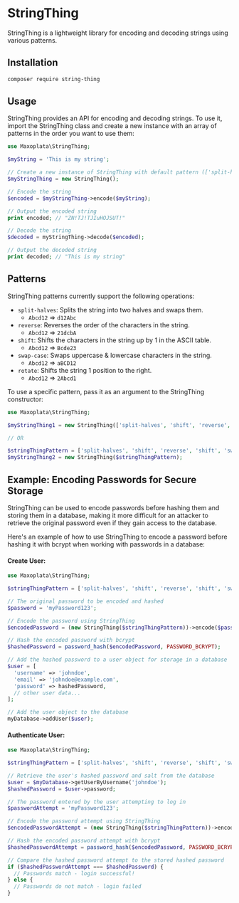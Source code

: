 # StringThing

StringThing is a lightweight library for encoding and decoding strings using various patterns.

## Installation

```sh
composer require string-thing
```

## Usage

StringThing provides an API for encoding and decoding strings. To use it, import the StringThing class and create a new instance with an array of patterns in the order you want to use them:

```php
use Maxoplata\StringThing;

$myString = 'This is my string';

// Create a new instance of StringThing with default pattern (['split-halves', 'reverse', 'shift', 'swap-case', 'rotate'])
$myStringThing = new StringThing();

// Encode the string
$encoded = $myStringThing->encode($myString);

// Output the encoded string
print encoded; // "ZN!TJ!TJIuHOJSUT!"

// Decode the string
$decoded = myStringThing->decode($encoded);

// Output the decoded string
print decoded; // "This is my string"
```

## Patterns

StringThing patterns currently support the following operations:

- `split-halves`: Splits the string into two halves and swaps them.
	- `Abcd12` => `d12Abc`
- `reverse`: Reverses the order of the characters in the string.
	- `Abcd12` => `21dcbA`
- `shift`: Shifts the characters in the string up by 1 in the ASCII table.
	- `Abcd12` => `Bcde23`
- `swap-case`: Swaps uppercase & lowercase characters in the string.
	- `Abcd12` => `aBCD12`
- `rotate`:  Shifts the string 1 position to the right.
	- `Abcd12` => `2Abcd1`

To use a specific pattern, pass it as an argument to the StringThing constructor:

```php
use Maxoplata\StringThing;

$myStringThing1 = new StringThing(['split-halves', 'shift', 'reverse', 'shift', 'swap-case', 'rotate']);

// OR

$stringThingPattern = ['split-halves', 'shift', 'reverse', 'shift', 'swap-case', 'rotate'];
$myStringThing2 = new StringThing($stringThingPattern);
```

## Example: Encoding Passwords for Secure Storage

StringThing can be used to encode passwords before hashing them and storing them in a database, making it more difficult for an attacker to retrieve the original password even if they gain access to the database.

Here's an example of how to use StringThing to encode a password before hashing it with bcrypt when working with passwords in a database:

#### Create User:

```php
use Maxoplata\StringThing;

$stringThingPattern = ['split-halves', 'shift', 'reverse', 'shift', 'swap-case', 'rotate'];

// The original password to be encoded and hashed
$password = 'myPassword123';

// Encode the password using StringThing
$encodedPassword = (new StringThing($stringThingPattern))->encode($password);

// Hash the encoded password with bcrypt
$hashedPassword = password_hash($encodedPassword, PASSWORD_BCRYPT);

// Add the hashed password to a user object for storage in a database
$user = [
  'username' => 'johndoe',
  'email' => 'johndoe@example.com',
  'password' => hashedPassword,
  // other user data...
];

// Add the user object to the database
myDatabase->addUser($user);
```

#### Authenticate User:

```php
use Maxoplata\StringThing;

$stringThingPattern = ['split-halves', 'shift', 'reverse', 'shift', 'swap-case', 'rotate'];

// Retrieve the user's hashed password and salt from the database
$user = $myDatabase->getUserByUsername('johndoe');
$hashedPassword = $user->password;

// The password entered by the user attempting to log in
$passwordAttempt = 'myPassword123';

// Encode the password attempt using StringThing
$encodedPasswordAttempt = (new StringThing($stringThingPattern))->encode($passwordAttempt);

// Hash the encoded password attempt with bcrypt
$hashedPasswordAttempt = password_hash($encodedPassword, PASSWORD_BCRYPT);

// Compare the hashed password attempt to the stored hashed password
if ($hashedPasswordAttempt === $hashedPassword) {
  // Passwords match - login successful!
} else {
  // Passwords do not match - login failed
}
```
